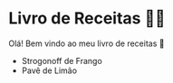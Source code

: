 # Livro de Receitas :woman_cook: 

Olá! Bem vindo ao meu livro de receitas :wave:

- Strogonoff de Frango 
- Pavê de Limão
